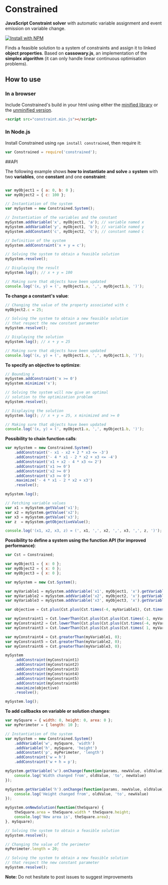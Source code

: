 # Constrained
**JavaScript Constraint solver** with automatic variable assignment and event emission on variable change.

[![Install with NPM](https://nodei.co/npm/constrained.png?downloads=true&stars=true)](https://nodei.co/npm/constrained/)

Finds a feasible solution to a system of constraints and assign it to linked **object properties**.
Based on **cassowary.js**, an implementation of the **simplex algorithm** (it can only handle linear continuous optimisation problems).

## How to use

### In a browser
Include Constrained's build in your html using either the [minified library](https://raw.githubusercontent.com/Wizcorp/constraint/master/build/constraint.min.js) or the [unminified version](https://raw.githubusercontent.com/Wizcorp/constraint/master/build/constraint.js).

```html
<script src="constraint.min.js"></script>
```

### In Node.js
Install Constrained using ```npm install constrained```, then require it:
```javascript
var Constrained = require('constrained');
```

##API

The following example shows **how to instantiate and solve** a **system** with two **variables**, one **constant** and one **constraint**:
``` javascript

var myObject1 = { a: 0, b: 0 };
var myObject2 = { c: 100 };

// Instantiation of the system
var mySystem = new Constrained.System();

// Instantiation of the variables and the constant
mySystem.addVariable('x', myObject1, 'a'); // variable named x
mySystem.addVariable('y', myObject1, 'b'); // variable named y
mySystem.addConstant('c', myObject2, 'c'); // constant named c

// Definition of the system
mySystem.addConstraint('x + y = c');

// Solving the system to obtain a feasible solution
mySystem.resolve();

// Displaying the result
mySystem.log(); // x + y = 100

// Making sure that objects have been updated
console.log('(x, y) = (', myObject1.a, ',', myObject1.b, ')');
```

**To change a constant's value**:
``` javascript
// Changing the value of the property associated with c
myObject2.c = 25;

// Solving the system to obtain a new feasible solution
// that respect the new constant parameter
mySystem.resolve();

// Displaying the solution
mySystem.log(); // x + y = 25

// Making sure that objects have been updated
console.log('(x, y) = (', myObject1.a, ',', myObject1.b, ')'); 
```

**To specify an objective to optimize**:
``` javascript
// Bounding x
mySystem.addConstraint('x >= 0')
mySystem.minimize('x');

// Solving the system will now give an optimal
// solution to the optimization problem
mySystem.resolve();

// Displaying the solution
mySystem.log(); // x + y = 25, x minimized and >= 0

// Making sure that objects have been updated
console.log('(x, y) = (', myObject1.a, ',', myObject1.b, ')');
```

**Possibility to chain function calls**:
``` javascript
var mySystem = new Constrained.System()
	.addConstraint('- x1 - x2 + 2 * x3 <= -3')
	.addConstraint('- 4 * x1 - 2 * x2 + x3 <= -4')
	.addConstraint('x1 + x2 - 4 * x3 <= 2')
	.addConstraint('x1 >= 0')
	.addConstraint('x2 >= 0')
	.addConstraint('x3 >= 0')
	.maximize('- 4 * x1 - 2 * x2 + x3')
	.resolve();

mySystem.log();

// Fetching variable values
var x1 = mySystem.getValue('x1');
var x2 = mySystem.getValue('x2');
var x3 = mySystem.getValue('x3');
var z  = mySystem.getObjectiveValue();

console.log('(x1, x2, x3, z) = (', x1, ',', x2, ',', x3, ',', z, ')');
```

**Possibility to define a system using the function API (for improved performance)**:
``` javascript
var Cst = Constrained;

var myObject1 = { x: 0 };
var myObject2 = { x: 0 };
var myObject3 = { x: 0 };

var mySystem = new Cst.System();

var myVariable1 = mySystem.addVariable('x1', myObject1, 'x').getVariable('x1');
var myVariable2 = mySystem.addVariable('x2', myObject2, 'x').getVariable('x2');
var myVariable3 = mySystem.addVariable('x3', myObject3, 'x').getVariable('x3');

var objective = Cst.plus(Cst.plus(Cst.times(-4, myVariable1), Cst.times(-2, myVariable2)), Cst.times(1, myVariable3));

var myConstraint1 = Cst.lowerThan(Cst.plus(Cst.plus(Cst.times(-1, myVariable1), Cst.times(-1, myVariable2)), Cst.times( 2, myVariable3)), -3);
var myConstraint2 = Cst.lowerThan(Cst.plus(Cst.plus(Cst.times(-4, myVariable1), Cst.times(-2, myVariable2)), Cst.times( 1, myVariable3)), -4);
var myConstraint3 = Cst.lowerThan(Cst.plus(Cst.plus(Cst.times( 1, myVariable1), Cst.times( 1, myVariable2)), Cst.times(-4, myVariable3)),  2);

var myConstraint4 = Cst.greaterThan(myVariable1, 0);
var myConstraint5 = Cst.greaterThan(myVariable2, 0);
var myConstraint6 = Cst.greaterThan(myVariable3, 0);

mySystem
	.addConstraint(myConstraint1)
	.addConstraint(myConstraint2)
	.addConstraint(myConstraint3)
	.addConstraint(myConstraint4)
	.addConstraint(myConstraint5)
	.addConstraint(myConstraint6)
	.maximize(objective)
	.resolve();

mySystem.log();
```

**To add callbacks on variable or solution changes**:
``` javascript
var mySquare = { width: 0, height: 0, area: 0 };
var myPerimeter = { length: 10 };

// Instantiation of the system
var mySystem = new Constrained.System()
	.addVariable('w', mySquare, 'width')
	.addVariable('h', mySquare, 'height')
	.addConstant('p', myPerimeter, 'length')
	.addConstraint('w = h')
	.addConstraint('w + h = p');

mySystem.getVariable('w').onChange(function(params, newValue, oldValue) {
	console.log('Width changed from', oldValue, 'to', newValue)	
});

mySystem.getVariable('h').onChange(function(params, newValue, oldValue) {
	console.log('Height changed from', oldValue, 'to', newValue)	
});

mySystem.onNewSolution(function(theSquare) {
	theSquare.area = theSquare.width * theSquare.height;
	console.log('New area is', theSquare.area);
}, mySquare);

// Solving the system to obtain a feasible solution
mySystem.resolve();

// Changing the value of the perimeter
myPerimeter.length = 20;

// Solving the system to obtain a new feasible solution
// that respect the new constant parameter
mySystem.resolve();
```

**Note:** Do not hesitate to post issues to suggest improvements